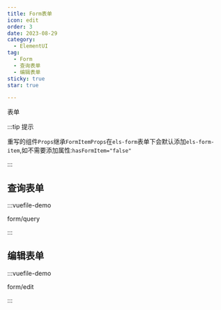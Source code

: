 ```yaml
---
title: Form表单
icon: edit
order: 3
date: 2023-08-29
category:
  - ElementUI
tag:
  - Form
  - 查询表单
  - 编辑表单
sticky: true
star: true

---
```


表单

:::tip 提示

重写的组件<code>Props</code>继承<code>FormItemProps</code>在<code>els-form</code>表单下会默认添加<code>els-form-item</code>,如不需要添加属性:<code>hasFormItem="false"</code>

:::


## 查询表单

:::vuefile-demo

form/query

:::

## 编辑表单

:::vuefile-demo

form/edit

:::
